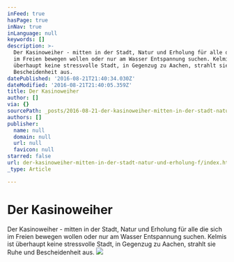 ```yaml
---
inFeed: true
hasPage: true
inNav: true
inLanguage: null
keywords: []
description: >-
  Der Kasinoweiher - mitten in der Stadt, Natur und Erholung für alle die sich
  im Freien bewegen wollen oder nur am Wasser Entspannung suchen. Kelmis ist
  überhaupt keine stressvolle Stadt, in Gegenzug zu Aachen, strahlt sie Ruhe und
  Bescheidenheit aus.
datePublished: '2016-08-21T21:40:34.030Z'
dateModified: '2016-08-21T21:40:05.359Z'
title: Der Kasinoweiher
author: []
via: {}
sourcePath: _posts/2016-08-21-der-kasinoweiher-mitten-in-der-stadt-natur-und-erholung-f.md
authors: []
publisher:
  name: null
  domain: null
  url: null
  favicon: null
starred: false
url: der-kasinoweiher-mitten-in-der-stadt-natur-und-erholung-f/index.html
_type: Article

---
```

# Der Kasinoweiher

Der Kasinoweiher - mitten in der Stadt, Natur und Erholung für alle die sich im Freien bewegen wollen oder nur am Wasser Entspannung suchen. Kelmis ist überhaupt keine stressvolle Stadt, in Gegenzug zu Aachen, strahlt sie Ruhe und Bescheidenheit aus.
![](https://the-grid-user-content.s3-us-west-2.amazonaws.com/957a91ea-f841-411a-b8f5-2a941888a596.jpg)